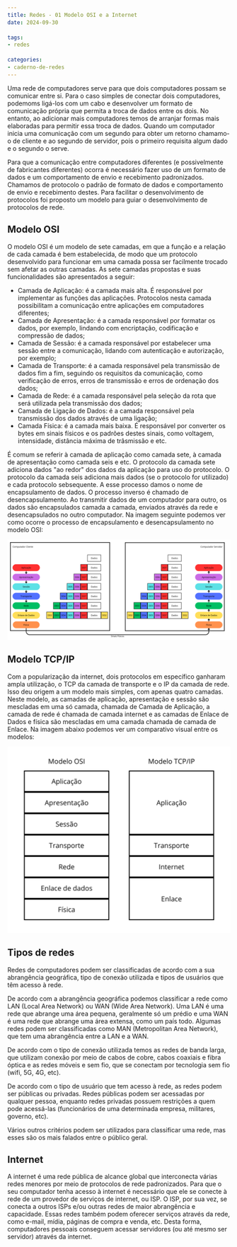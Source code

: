 ```yaml
---
title: Redes - 01 Modelo OSI e a Internet
date: 2024-09-30

tags:
- redes

categories:
- caderno-de-redes
---
```


Uma rede de computadores serve para que dois computadores possam se comunicar entre si. Para o caso simples de conectar dois computadores, podemoms ligá-los com um cabo e desenvolver um formato de comunicação própria que permita a troca de dados entre os dois. No entanto, ao adicionar mais computadores temos de arranjar formas mais elaboradas para permitir essa troca de dados. Quando um computador inicia uma comunicação com um segundo para obter um retorno chamamo-o de cliente e ao segundo de servidor, pois o primeiro requisita algum dado e o segundo o serve.

Para que a comunicação entre computadores diferentes (e possivelmente de fabricantes diferentes) ocorra é necessário fazer uso de um formato de dados e um comportamento de envio e recebimento padronizados. Chamamos de protocolo o padrão de formato de dados e comportamento de envio e recebimento destes. Para facilitar o desenvolvimento de protocolos foi proposto um modelo para guiar o desenvolvimento de protocolos de rede.

## Modelo OSI

O modelo OSI é um modelo de sete camadas, em que a função e a relação de cada camada é bem estabelecida, de modo que um protocolo desenvolvido para funcionar em uma camada possa ser facilmente trocado sem afetar as outras camadas. As sete camadas propostas e suas funcionalidades são apresentados a seguir:

* Camada de Aplicação: é a camada mais alta. É responsável por implementar as funções das aplicações. Protocolos nesta camada possibilitam a comunicação entre aplicações em computadores diferentes;
* Camada de Apresentação: é a camada responsável por formatar os dados, por exemplo, lindando com encriptação, codificação e compressão de dados;
* Camada de Sessão: é a camada responsável por estabelecer uma sessão entre a comunicação, lidando com autenticação e autorização, por exemplo;
* Camada de Transporte: é a camada responsável pela transmissão de dados fim a fim, seguindo os requisitos da comunicação, como verificação de erros, erros de transmissão e erros de ordenação dos dados;
* Camada de Rede: é a camada responsável pela seleção da rota que será utilizada pela transmissão dos dados;
* Camada de Ligação de Dados: é a camada responsável pela transmissão dos dados através de uma ligação;
* Camada Física: é a camada mais baixa. É responsável por converter os bytes em sinais físicos e os padrões destes sinais, como voltagem, intensidade, distância máxima de trâsmissão e etc.

É comum se referir à camada de aplicação como camada sete, à camada de apresentação como camada seis e etc. O protocolo da camada sete adiciona dados "ao redor" dos dados da aplicação para uso do protocolo. O protocolo da camada seis adiciona mais dados (se o protocolo for utilizado) e cada protocolo sebsequente. A esse processo damos o nome de encapsulamento de dados. O processo inverso é chamado de desencapsulamento. Ao transmitir dados de um computador para outro, os dados são encapsulados camada a camada, enviados através da rede e desencapsulados no outro computador. Na imagem seguinte podemos ver como ocorre o processo de encapsulamento e desencapsulamento no modelo OSI:

![encapsulamento](./images/encapsulamento.png)

## Modelo TCP/IP

Com a popularização da internet, dois protocolos em específico ganharam ampla utilização, o TCP da camada de transporte e o IP da camada de rede. Isso deu origem a um modelo mais simples, com apenas quatro camadas. Neste modelo, as camadas de aplicação, apresentação e sessão são mescladas em uma só camada, chamada de Camada de Aplicação, a camada de rede é chamada de camada internet e as camadas de Enlace de Dados e física são mescladas em uma camada chamada de camada de Enlace. Na imagem abaixo podemos ver um comparativo visual entre os modelos:

![Caparação entre modelos](./images/modelos.png)

## Tipos de redes

Redes de computadores podem ser classificadas de acordo com a sua abrangência geográfica, tipo de conexão utilizada e tipos de usuários que têm acesso à rede.

De acordo com a abrangência geográfica podemos classificar a rede como LAN (Local Area Network) ou WAN (Wide Area Network). Uma LAN é uma rede que abrange uma área pequena, geralmente só um prédio e uma WAN é uma rede que abrange uma área extensa, como um país todo. Algumas redes podem ser classificadas como MAN (Metropolitan Area Network), que tem uma abrangência entre a LAN e a WAN.

De acordo com o tipo de conexão utilizada temos as redes de banda larga, que utilizam conexão por meio de cabos de cobre, cabos coaxiais e fibra óptica e as redes móveis e sem fio, que se conectam por tecnologia sem fio (wifi, 5G, 4G, etc).

De acordo com o tipo de usuário que tem acesso à rede, as redes podem ser públicas ou privadas. Redes públicas podem ser acessadas por qualquer pessoa, enquanto redes privadas possuem restrições a quem pode acessá-las (funcionários de uma determinada empresa, militares, governo, etc).

Vários outros critérios podem ser utilizados para classificar uma rede, mas esses são os mais falados entre o público geral.

## Internet

A internet é uma rede pública de alcance global que interconecta várias redes menores por meio de protocolos de rede padronizados. Para que o seu computador tenha acesso à internet é necessário que ele se conecte à rede de um provedor de serviços de internet, ou ISP. O ISP, por sua vez, se conecta a outros ISPs e/ou outras redes de maior abrangência e capacidade. Essas redes também podem oferecer serviços através da rede, como e-mail, mídia, páginas de compra e venda, etc. Desta forma, computadores pessoais conseguem acessar servidores (ou até mesmo ser servidor) através da internet.
